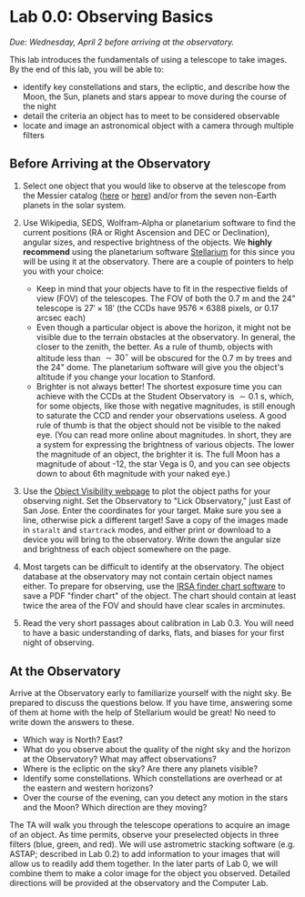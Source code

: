 # Lab 0.0: Observing Basics

*Due: Wednesday, April 2 before arriving at the observatory.*

This lab introduces the fundamentals of using a telescope to take images. By the end of this lab, you will be able to:
 - identify key constellations and stars, the ecliptic, and describe how the Moon, the Sun, planets and stars appear to move during the course of the night
 - detail the criteria an object has to meet to be considered observable
 - locate and image an astronomical object with a camera through multiple filters


## Before Arriving at the Observatory

1. Select one object that you would like to observe at the telescope from the Messier catalog ([here](http://en.wikipedia.org/wiki/List_of_Messier_objects) or [here](http://messier.seds.org/)) and/or from the seven non-Earth planets 
in the solar system.

2. Use Wikipedia, SEDS, Wolfram-Alpha or planetarium software to find the current positions (RA or Right Ascension and DEC or Declination), angular sizes, and respective brightness of the objects. We **highly recommend** using the planetarium software [Stellarium](http://www.stellarium.org/) for this since you will be using it at the observatory. There are a couple of pointers to help you with your choice:
   - Keep in mind that your objects have to fit in the respective fields of view (FOV) of the telescopes. The FOV of both the 0.7 m and the 24" telescope is $27'\times18'$ (the CCDs have $9576\times6388$ pixels, or $0.17$ arcsec each)
   - Even though a particular object is above the horizon, it might not be visible due to the terrain obstacles at the observatory. In general, the closer to the zenith, the better. As a rule of thumb, objects with altitude less than $\sim30^{\circ}$ will be obscured for the 0.7 m by trees and the 24" dome. The planetarium software will give you the object's altitude if you change your location to Stanford.
   - Brighter is not always better! The shortest exposure time you can achieve with the CCDs at the Student Observatory is $\sim0.1$ s, which, for some objects, like those with negative magnitudes, is still enough to saturate the CCD and render your observations useless. A good rule of thumb is that the object should not be visible to the naked eye. (You can read more online about magnitudes. In short, they are a system for expressing the brightness of various objects. The lower the magnitude of an object, the brighter it is. The full Moon has a magnitude of about -12, the star Vega is 0, and you can see objects down to about 6th magnitude with your naked eye.)

3. Use the [Object Visibility webpage](https://astro.ing.iac.es/staralt/) to plot the object paths for your observing night. Set 
the Observatory to "Lick Observatory," just East of San Jose. Enter the coordinates for your target. Make sure you see a line, otherwise pick a different target! Save a copy of the images made in `staralt` and `startrack` modes, and either print or download to a device you will bring to the observatory. Write down the angular size and brightness of each object somewhere on the page.

4. Most targets can be difficult to identify at the observatory. The object database at the observatory may not contain certain object names either. To prepare for observing, use the [IRSA finder chart software](https://irsa.ipac.caltech.edu/applications/finderchart) to save a PDF "finder chart" of the object. The chart should contain at least twice the area of the FOV and should have clear scales in arcminutes.

5. Read the very short passages about calibration in Lab 0.3. You will need to have a basic understanding of darks, flats, and biases for your first night of observing.

## At the Observatory

Arrive at the Observatory early to familiarize yourself with the night sky. Be prepared to discuss the questions below. If you have time, answering some of them at home with the help of Stellarium would be great! No need to write down the answers to these.
 - Which way is North? East?
 - What do you observe about the quality of the night sky and the horizon at the Observatory? What may affect observations?
 - Where is the ecliptic on the sky? Are there any planets visible?
 - Identify some constellations. Which constellations are overhead or at the eastern and western horizons?
 - Over the course of the evening, can you detect any motion in the stars and the Moon? Which direction are they moving?

The TA will walk you through the telescope operations to acquire an image of an object. As time permits, observe your preselected objects in three filters 
(blue, green, and red). We will use astrometric stacking software (e.g. ASTAP; described in Lab 0.2) to add information to your images that will allow us to readily add them together. In the later parts of Lab 0, we will combine them to make a color image for the object you observed. Detailed directions will be provided at the observatory and the Computer Lab.